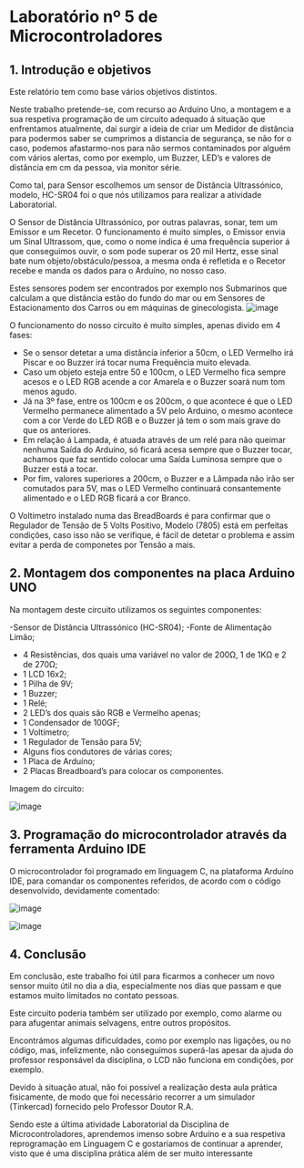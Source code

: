 # Laboratório nº 5 de Microcontroladores

## 1.	Introdução e objetivos
Este relatório tem como base vários objetivos distintos.

Neste trabalho pretende-se, com recurso ao Arduíno Uno, a montagem e a sua respetiva programação de um circuito adequado á situação que enfrentamos atualmente, daí surgir a ideia de criar um Medidor de distância para podermos saber se cumprimos a distancia de segurança, se não for o caso, podemos afastarmo-nos para não sermos contaminados por alguém com vários alertas, como por exemplo, um Buzzer, LED’s e valores de distância em cm da pessoa, via monitor série.

Como tal, para Sensor escolhemos um sensor de Distância Ultrassónico, modelo, HC-SR04 foi o que nós utilizamos para realizar a atividade Laboratorial.

O Sensor de Distância Ultrassónico, por outras palavras, sonar, tem um Emissor e um Recetor. O funcionamento é muito simples, o Emissor envia um Sinal Ultrassom, que, como o nome indica é uma frequência superior á que conseguimos ouvir, o som pode superar os 20 mil Hertz, esse sinal bate num objeto/obstáculo/pessoa, a mesma onda é refletida e o Recetor recebe e manda os dados para o Arduíno, no nosso caso.

Estes sensores podem ser encontrados por exemplo nos Submarinos que calculam a que distância estão do fundo do mar ou em Sensores de Estacionamento dos Carros ou em máquinas de ginecologista.
![image](https://github.com/user-attachments/assets/c9ef09c2-50a1-41e8-8f70-d0b704083f8f)


O funcionamento do nosso circuito é muito simples, apenas divido em 4 fases:
 - Se o sensor detetar a uma distância inferior a 50cm, o LED Vermelho irá Piscar e oo Buzzer irá tocar numa Frequência muito elevada.
 - Caso um objeto esteja entre 50 e 100cm, o LED Vermelho fica sempre acesos e o LED RGB acende a cor Amarela e o Buzzer soará num tom menos agudo.
 - Já na 3º fase, entre os 100cm e os 200cm, o que acontece é que o LED Vermelho permanece alimentado a 5V pelo Arduino, o mesmo acontece com a cor Verde do LED RGB e o Buzzer já tem o som mais grave do que os anteriores.
 - Em relação á Lampada, é atuada através de um relé para não queimar nenhuma Saída do Arduíno, só ficará acesa sempre que o Buzzer tocar, achamos que faz sentido colocar uma Saída Luminosa sempre que o Buzzer está a tocar.
 - Por fim, valores superiores a 200cm, o Buzzer e a Lâmpada não irão ser comutados para 5V, mas o LED Vermelho continuará consantemente alimentado e o LED RGB ficará a cor Branco.

O Voltimetro instalado numa das BreadBoards é para confirmar que  o Regulador de Tensão de 5 Volts Positivo, Modelo (7805) está em perfeitas condiçôes, caso isso não se verifique, é fácil de detetar o problema e assim evitar a perda de componetes por Tensão a mais. 




## 2.	Montagem dos componentes na placa Arduino UNO
Na montagem deste circuito utilizamos os seguintes componentes:

-Sensor de Distância Ultrassónico (HC-SR04);
-Fonte de Alimentação Limão;
- 4 Resistências, dos quais uma variável no valor de 200Ω, 1 de 1KΩ e 2 de 270Ω;
- 1 LCD 16x2;
- 1 Pilha de 9V;
- 1 Buzzer;
- 1 Relé;
- 2 LED’s dos quais são RGB e Vermelho apenas;
- 1 Condensador de 100GF;
- 1 Voltímetro;
- 1 Regulador de Tensão para 5V;
- Alguns fios condutores de várias cores;
- 1 Placa de Arduíno;
- 2 Placas Breadboard’s para colocar os componentes.



Imagem do circuito:

![image](https://github.com/user-attachments/assets/93a251b2-8b9b-41ed-9531-dffd864ae804)




## 3.	Programação do microcontrolador através da ferramenta Arduino IDE
O microcontrolador foi programado em linguagem C, na plataforma Arduíno IDE, para comandar os componentes referidos, de acordo com o código desenvolvido, devidamente comentado:

![image](https://github.com/user-attachments/assets/4925d666-d89c-4e78-add6-aff82aece169)

![image](https://github.com/user-attachments/assets/0673c5c7-135b-4421-a150-94ab68ae3893)




## 4.	Conclusão
Em conclusão, este trabalho foi útil para ficarmos a conhecer um novo sensor muito útil no dia a dia, especialmente nos dias que passam e que estamos muito limitados no contato pessoas.

Este circuito poderia também ser utilizado por exemplo, como alarme ou para afugentar animais selvagens, entre outros propósitos.

Encontrámos algumas dificuldades, como por exemplo nas ligações, ou no código, mas, infelizmente, não conseguimos superá-las apesar da ajuda do professor responsável da disciplina, o LCD não funciona em condições, por exemplo.

Devido à situação atual, não foi possível a realização desta aula prática fisicamente, de modo que foi necessário recorrer a um simulador (Tinkercad) fornecido pelo Professor Doutor R.A.

Sendo este a última atividade Laboratorial da Disciplina de Microcontroladores, aprendemos imenso sobre Arduíno e a sua respetiva reprogramação em Linguagem C e gostaríamos de continuar a aprender, visto que é uma disciplina prática além de ser muito interessante
